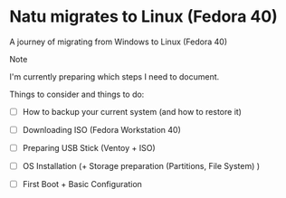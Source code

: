 # Natu migrates to Linux (Fedora 40)
A journey of migrating from Windows to Linux (Fedora 40)

> [!NOTE]
> I'm currently preparing which steps I need to document.


Things to consider and things to do:
- [ ] How to backup your current system (and how to restore it)
- [ ] Downloading ISO (Fedora Workstation 40)
- [ ] Preparing USB Stick (Ventoy + ISO)
- [ ] OS Installation (+ Storage preparation (Partitions, File System) )
- [ ] First Boot + Basic Configuration 

